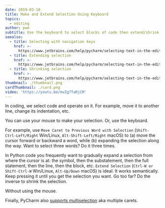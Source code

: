 ```yaml
---
date: 2019-03-10
title: Make and Extend Selection Using Keyboard
topics:
  - editing
author: pwe
subtitle: Use the keyboard to select blocks of code then extend/shrink the selection.
seealso:
  - title: Selecting with navigation keys
    href: >-
      https://www.jetbrains.com/help/pycharm/selecting-text-in-the-editor.html#select_with_navigation_keys
  - title: Extending selection
    href: >-
      https://www.jetbrains.com/help/pycharm/selecting-text-in-the-editor.html#extend_selection
  - title: Shrinking selection
    href: >-
      https://www.jetbrains.com/help/pycharm/selecting-text-in-the-editor.html#shrink_selection
thumbnail: ./thumbnail.png
cardThumbnail: ./card.png
video: 'https://youtu.be/mvZg7TaRjCM'
---
```


In coding, we select code and operate on it. For example, move it to 
another line, change its indentation, etc.

You can use your mouse to make your selection. Or, use the keyboard.

For example, use 
`Move Caret to Previous Word with Selection` (`Shift-Ctrl-Left/Right` 
Win/Linux, `Alt-Shift-Left/Right` macOS) to (a) move the cursor 
forward or backward a word, while (b) expanding the selection along 
the way. Want to select three words? Do it three times.

In Python code you frequently want to gradually expand a selection 
from where the cursor is at: the symbol, then the substatement, 
then the full statement, then the line, then the block, etc.
`Extend Selection` (`Ctrl-W or Shift-Ctrl-W` Win/Linux, 
`Alt-Up/Down` macOS) is ideal. It works semantically. Keep pressing it 
until you get the selection you want. Go too far? Do the inverse to 
shrink the selection.

Without using the mouse.

Finally, PyCharm also [supports multiselection](https://www.jetbrains.com/help/pycharm/selecting-text-in-the-editor.html#multiselection) 
aka multiple carets. 
